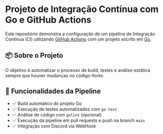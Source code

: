 # Projeto de Integração Contínua com Go e GitHub Actions

Este repositório demonstra a configuração de um pipeline de Integração Contínua (CI) utilizando [GitHub Actions](https://docs.github.com/actions) com um projeto escrito em [Go](https://golang.org/).

## 📦 Sobre o Projeto

O objetivo é automatizar o processo de build, testes e análise estática sempre que houver mudanças no código-fonte.

## 🚀 Funcionalidades da Pipeline

- ✅ Build automático do projeto Go
- ✅ Execução de testes automatizados com `go test`
- ✅ Análise de código com `golint` (opcional)
- ✅ Execução da pipeline em pull requests e push na branch `main`
- ✅ Integração com Discord via WebHook
